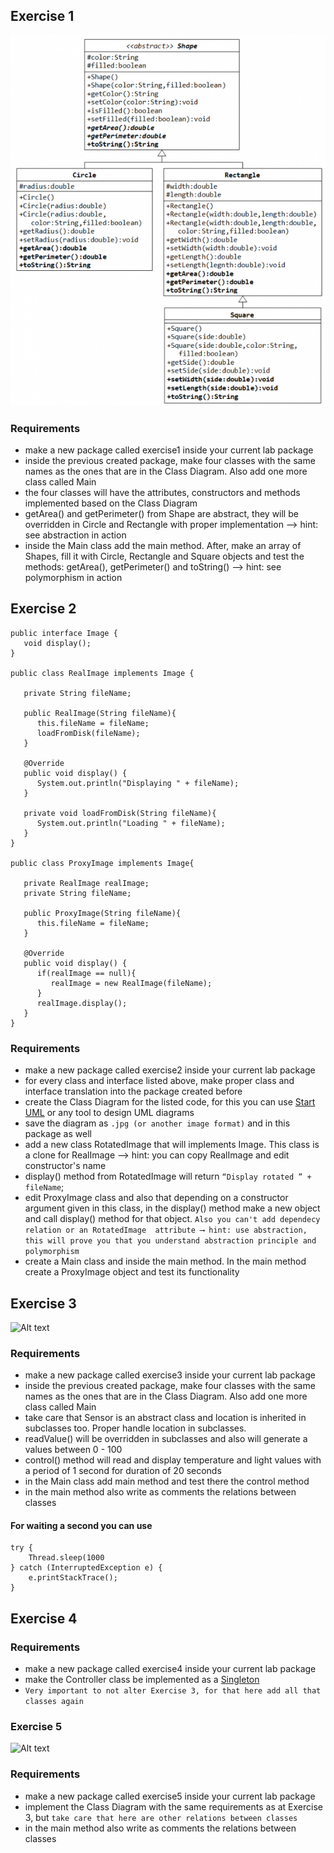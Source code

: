 ## Exercise 1

![Alt text](resources/exerciseoop_shapeabstract.png)

### Requirements

- make a new package called exercise1 inside your current lab package
- inside the previous created package, make four classes with the same names as the ones that are in the Class Diagram. Also add one
  more class called Main
- the four classes will have the attributes, constructors and methods implemented based on the Class Diagram
- getArea() and getPerimeter() from Shape are abstract, they will be overridden in Circle and Rectangle with proper implementation
  ⟶ hint: see abstraction in action
- inside the Main class add the main method. After, make an array of Shapes, fill it with Circle, Rectangle and Square objects and test 
  the methods: getArea(), getPerimeter() and toString() ⟶ hint: see polymorphism in action



## Exercise 2

```
public interface Image {
   void display();
}
 
public class RealImage implements Image {
 
   private String fileName;
 
   public RealImage(String fileName){
      this.fileName = fileName;
      loadFromDisk(fileName);
   }
 
   @Override
   public void display() {
      System.out.println("Displaying " + fileName);
   }
 
   private void loadFromDisk(String fileName){
      System.out.println("Loading " + fileName);
   }
}
 
public class ProxyImage implements Image{
 
   private RealImage realImage;
   private String fileName;
 
   public ProxyImage(String fileName){
      this.fileName = fileName;
   }
 
   @Override
   public void display() {
      if(realImage == null){
         realImage = new RealImage(fileName);
      }
      realImage.display();
   }
}
````

### Requirements

- make a new package called exercise2 inside your current lab package
- for every class and interface listed above, make proper class and interface translation into the package created before
- create the Class Diagram for the listed code, for this you can use [Start UML](https://staruml.io/) or any tool to design UML diagrams
- save the diagram as `.jpg (or another image format)` and in this package as well
- add a new class RotatedImage that will implements Image. This class is a clone for RealImage ⟶ hint: you can copy RealImage
  and edit constructor's name
- display() method from RotatedImage will return ``“Display rotated ” + fileName``;
- edit ProxyImage class and also that depending on a constructor argument given in this class, in the display() method make a new 
  object and call display() method for that object. ``Also you can't add dependecy relation or an RotatedImage 
  attribute ⟶ hint: use abstraction, this will prove you that you understand abstraction principle and polymorphism``
- create a Main class and inside the main method. In the main method create a ProxyImage object and test its functionality



## Exercise 3

![Alt text](resources/rel1.jpg)

### Requirements

- make a new package called exercise3 inside your current lab package
- inside the previous created package, make four classes with the same names as the ones that are in the Class Diagram. Also add
  one more class called Main
- take care that Sensor is an abstract class and location is inherited in subclasses too. Proper handle location in subclasses.
- readValue() will be overridden in subclasses and also will generate a values between 0 - 100
- control() method will read and display temperature and light values with a period of 1 second for duration of 20 seconds
- in the Main class add main method and test there the control method
- in the main method also write as comments the relations between classes 


#### For waiting a second you can use

```
try {
    Thread.sleep(1000
} catch (InterruptedException e) {
    e.printStackTrace();
}

```



## Exercise 4

### Requirements

- make a new package called exercise4 inside your current lab package
- make the Controller class be implemented as a [Singleton](http://radumiron.net/doku.php?id=java1:proiectare:dp:singelton)
- `Very important to not alter Exercise 3, for that here add all that classes again`



### Exercise 5

![Alt text](resources/rel2.jpg)

### Requirements

- make a new package called exercise5 inside your current lab package
- implement the Class Diagram with the same requirements as at Exercise 3, but `take care that here are other relations between classes`
- in the main method also write as comments the relations between classes



